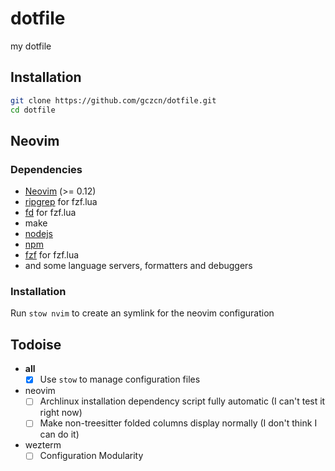 # dotfile
my dotfile

## Installation
```bash
git clone https://github.com/gczcn/dotfile.git
cd dotfile
```

## Neovim
### Dependencies
- [Neovim](https://neovim.io/) (>= 0.12)
- [ripgrep](https://github.com/BurntSushi/ripgrep/) for fzf.lua
- [fd](https://github.com/sharkdp/fd/) for fzf.lua
- make
- [nodejs](https://nodejs.org/)
- [npm](https://www.npmjs.com/)
- [fzf](junegunn/fzf) for fzf.lua
- and some language servers, formatters and debuggers

### Installation
Run `stow nvim` to create an symlink for the neovim configuration

## Todoise
* **all**
  - [x] Use `stow` to manage configuration files
* neovim
  - [ ] Archlinux installation dependency script fully automatic (I can't test it right now)
  - [ ] Make non-treesitter folded columns display normally (I don't think I can do it)
* wezterm
  - [ ] Configuration Modularity
